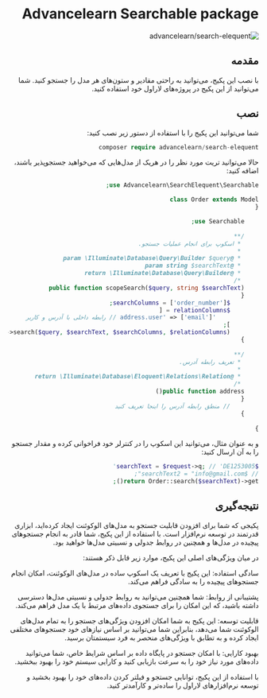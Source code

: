 <div dir=rtl>

# Advancelearn Searchable package

<img src="https://banners.beyondco.de/advancelearn%2Fsearch-elequent.png?theme=light&packageManager=composer+require&packageName=advancelearn%2Fsearch-elequent&pattern=topography&style=style_1&description=By+installing+this+package%2C+you+can+easily+search+in+ElQuent+Laravel%2C+even+between+nested+relations&md=1&showWatermark=0&fontSize=100px&images=https%3A%2F%2Flaravel.com%2Fimg%2Flogomark.min.svg&widths=350" alt="advancelearn/search-elequent">


<a name="introduction"></a>

## مقدمه 

با نصب این پکیج، می‌توانید به راحتی مقادیر و ستون‌های هر مدل را جستجو کنید. شما می‌توانید از این پکیج در پروژه‌های لاراول خود استفاده کنید.

<a name="installation"></a>

## نصب 

شما می‌توانید این پکیج را با استفاده از دستور زیر نصب کنید:

```php
composer require advancelearn/search-elequent
```

حالا می‌توانید تریت مورد نظر را در هریک از مدل‌هایی که می‌خواهید جستجوپذیر باشند، اضافه کنید:

```php
use Advancelearn\SearchElequent\Searchable;

class Order extends Model
{

    use Searchable;
    
    /**
     * اسکوپ برای انجام عملیات جستجو.
     *
     * @param \Illuminate\Database\Query\Builder $query
     * @param string $searchText
     * @return \Illuminate\Database\Query\Builder
     */
    public function scopeSearch($query, string $searchText)
    {
        $searchColumns = ['order_number'];
        $relationColumns = [
            'address.user' => ['email'] // رابطه داخلی با آدرس و کاربر
        ];
        return $this->search($query, $searchText, $searchColumns, $relationColumns);
    }
    
    /**
     * تعریف رابطه آدرس.
     *
     * @return \Illuminate\Database\Eloquent\Relations\Relation
     */
    public function address()
    {
        // منطق رابطه آدرس را اینجا تعریف کنید
    }
    
}

```

و به عنوان مثال، می‌توانید این اسکوپ را در کنترلر خود فراخوانی کرده و مقدار جستجو را به آن ارسال کنید:

```php
$searchText = $request->q; // 'DE1253005'
// $searchText2 = "info@gmail.com";
return Order::search($searchText)->get();

```

<a name="conclusion"></a>

## نتیجه‌گیری 

پکیجی که شما برای افزودن قابلیت جستجو به مدل‌های الوکوئنت ایجاد کرده‌اید، ابزاری قدرتمند در توسعه نرم‌افزار است. با استفاده از این پکیج، شما قادر به انجام جستجوهای پیچیده در مدل‌ها و همچنین در روابط جدولی و نسبیتی مدل‌ها خواهید بود.

در میان ویژگی‌های اصلی این پکیج، موارد زیر قابل ذکر هستند:

سادگی استفاده: این پکیج با تعریف یک اسکوپ ساده در مدل‌های الوکوئنت، امکان انجام جستجوهای پیچیده را به سادگی فراهم می‌کند.

پشتیبانی از روابط: شما همچنین می‌توانید به روابط جدولی و نسبیتی مدل‌ها دسترسی داشته باشید، که این امکان را برای جستجوی داده‌های مرتبط با یک مدل فراهم می‌کند.

قابلیت توسعه: این پکیج به شما امکان افزودن ویژگی‌های جستجو را به تمام مدل‌های الوکوئنت شما می‌دهد، بنابراین شما می‌توانید بر اساس نیازهای خود جستجوهای مختلفی ایجاد کرده و به تطابق با ویژگی‌های منحصر به فرد سیستمتان برسید.

بهبود کارایی: با امکان جستجو در پایگاه داده بر اساس شرایط خاص، شما می‌توانید داده‌های مورد نیاز خود را به سرعت بازیابی کنید و کارایی سیستم خود را بهبود ببخشید.

با استفاده از این پکیج، توانایی جستجو و فیلتر کردن داده‌های خود را بهبود بخشید و توسعه نرم‌افزار‌های لاراول را ساده‌تر و کارآمدتر کنید.

</div>
